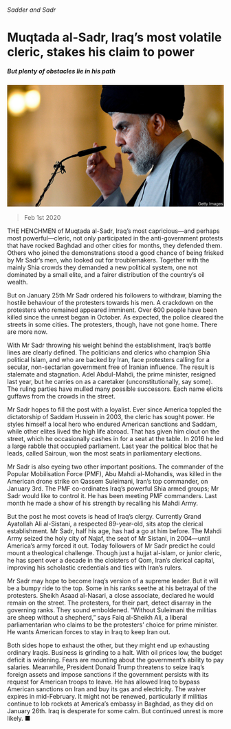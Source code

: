 ###### Sadder and Sadr

# Muqtada al-Sadr, Iraq’s most volatile cleric, stakes his claim to power 

##### But plenty of obstacles lie in his path 

![image](images/20200201_MAP501.jpg) 

> Feb 1st 2020 

THE HENCHMEN of Muqtada al-Sadr, Iraq’s most capricious—and perhaps most powerful—cleric, not only participated in the anti-government protests that have rocked Baghdad and other cities for months, they defended them. Others who joined the demonstrations stood a good chance of being frisked by Mr Sadr’s men, who looked out for troublemakers. Together with the mainly Shia crowds they demanded a new political system, one not dominated by a small elite, and a fairer distribution of the country’s oil wealth.

But on January 25th Mr Sadr ordered his followers to withdraw, blaming the hostile behaviour of the protesters towards his men. A crackdown on the protesters who remained appeared imminent. Over 600 people have been killed since the unrest began in October. As expected, the police cleared the streets in some cities. The protesters, though, have not gone home. There are more now.


With Mr Sadr throwing his weight behind the establishment, Iraq’s battle lines are clearly defined. The politicians and clerics who champion Shia political Islam, and who are backed by Iran, face protesters calling for a secular, non-sectarian government free of Iranian influence. The result is stalemate and stagnation. Adel Abdul-Mahdi, the prime minister, resigned last year, but he carries on as a caretaker (unconstitutionally, say some). The ruling parties have mulled many possible successors. Each name elicits guffaws from the crowds in the street.

Mr Sadr hopes to fill the post with a loyalist. Ever since America toppled the dictatorship of Saddam Hussein in 2003, the cleric has sought power. He styles himself a local hero who endured American sanctions and Saddam, while other elites lived the high life abroad. That has given him clout on the street, which he occasionally cashes in for a seat at the table. In 2016 he led a large rabble that occupied parliament. Last year the political bloc that he leads, called Sairoun, won the most seats in parliamentary elections.

Mr Sadr is also eyeing two other important positions. The commander of the Popular Mobilisation Force (PMF), Abu Mahdi al-Mohandis, was killed in the American drone strike on Qassem Suleimani, Iran’s top commander, on January 3rd. The PMF co-ordinates Iraq’s powerful Shia armed groups; Mr Sadr would like to control it. He has been meeting PMF commanders. Last month he made a show of his strength by recalling his Mahdi Army.

But the post he most covets is head of Iraq’s clergy. Currently Grand Ayatollah Ali al-Sistani, a respected 89-year-old, sits atop the clerical establishment. Mr Sadr, half his age, has had a go at him before. The Mahdi Army seized the holy city of Najaf, the seat of Mr Sistani, in 2004—until America’s army forced it out. Today followers of Mr Sadr predict he could mount a theological challenge. Though just a hujjat al-islam, or junior cleric, he has spent over a decade in the cloisters of Qom, Iran’s clerical capital, improving his scholastic credentials and ties with Iran’s rulers.

Mr Sadr may hope to become Iraq’s version of a supreme leader. But it will be a bumpy ride to the top. Some in his ranks seethe at his betrayal of the protesters. Sheikh Asaad al-Nasari, a close associate, declared he would remain on the street. The protesters, for their part, detect disarray in the governing ranks. They sound emboldened. “Without Suleimani the militias are sheep without a shepherd,” says Faiq al-Sheikh Ali, a liberal parliamentarian who claims to be the protesters’ choice for prime minister. He wants American forces to stay in Iraq to keep Iran out.

Both sides hope to exhaust the other, but they might end up exhausting ordinary Iraqis. Business is grinding to a halt. With oil prices low, the budget deficit is widening. Fears are mounting about the government’s ability to pay salaries. Meanwhile, President Donald Trump threatens to seize Iraq’s foreign assets and impose sanctions if the government persists with its request for American troops to leave. He has allowed Iraq to bypass American sanctions on Iran and buy its gas and electricity. The waiver expires in mid-February. It might not be renewed, particularly if militias continue to lob rockets at America’s embassy in Baghdad, as they did on January 26th. Iraq is desperate for some calm. But continued unrest is more likely. ■

